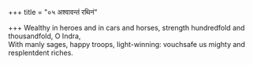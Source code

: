 +++
title = "०५ अश्वावन्तं रथिनं"

+++
Wealthy in heroes and in cars and horses, strength hundredfold and thousandfold, O Indra,  
     With manly sages, happy troops, Iight-winning: vouchsafe us mighty and resplentdent riches.